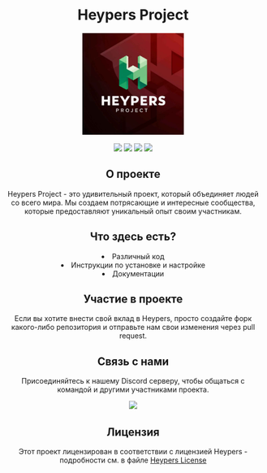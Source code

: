 <!--
Copyright 2023 mrf0rtuna4

Licensed under the Apache License, Version 2.0 (the "License");
you may not use this file except in compliance with the License.
You may obtain a copy of the License at

    http://www.apache.org/licenses/LICENSE-2.0

Unless required by applicable law or agreed to in writing, software
distributed under the License is distributed on an "AS IS" BASIS,
WITHOUT WARRANTIES OR CONDITIONS OF ANY KIND, either express or implied.
See the License for the specific language governing permissions and
limitations under the License.
-->
<div align="center">
  <h1>Heypers Project</h1>
</div>

<p align="center">
  <img src="https://github.com/heypers/heypers/blob/main/assets/icons/HP.jpg" width="200"/>
</p>

<div align="center">
  <a href="https://github.com/heypers/heypers/blob/main/Heypers-License.md"><img src="https://img.shields.io/badge/License-HeypersLicense-green.svg"></a>
  <a href="https://discord.gg/N8MYbANVJ6"><img src="https://img.shields.io/discord/823510265504989194?label=Join%20Us&logo=discord&logoColor=white&color=7289DA"></a>
  <a href="https://heypers.github.io/"><img src="https://img.shields.io/website?url=https%3A%2F%2Fheypers.github.io"></a>
  <a><img src="https://komarev.com/ghpvc/?username=heypers&style=flat-square&color=green&label=PROFILE+VIEWS" /></a>
</div>

<div align="center">
  <h2>О проекте</h3>
  <p>Heypers Project - это удивительный проект, который объединяет людей со всего мира. Мы создаем потрясающие и интересные сообщества, которые предоставляют уникальный опыт своим участникам.</p>
</div>

<div align="center">
  <h2>Что здесь есть?</h2>
  <ui>
    <li>Различный код</li>
    <li>Инструкции по установке и настройке</li>
    <li>Документации</li>
  </ui>
</div>

<div align="center">
  <h2>Участие в проекте</h2>
  <p>Если вы хотите внести свой вклад в Heypers, просто создайте форк какого-либо репозитория и отправьте нам свои изменения через pull request.</p>
</div>

<div align="center">
  <h2>Связь с нами</h2>
  <p>Присоединяйтесь к нашему Discord серверу, чтобы общаться с командой и другими участниками проекта.</p>
</div>

<div align="center">
  <a href="https://discord.gg/N8MYbANVJ6"><img src="https://img.shields.io/discord/823510265504989194?label=Join%20Us&logo=discord&logoColor=white&color=7289DA"></a>
</div>


<div align="center">
  <h2>Лицензия</h2>
  <p>Этот проект лицензирован в соответствии с лицензией Heypers - подробности см. в файле <a href="https://github.com/heypers/heypers/blob/main/Heypers-License.md">Heypers License</a></p>
</div>



